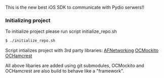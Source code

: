This is the new best iOS SDK to communicate with Pydio serwers!!

### Initializing project

To initialize project please run script initialize_repo.sh

```sh
$ ./initialize_repo.sh
``` 

Script intializes project with 3rd party libraries:
[AFNetworking](https://github.com/AFNetworking/AFNetworking)
[OCMockito](https://github.com/jonreid/OCMockito)
[OCHamcrest](https://github.com/hamcrest/OCHamcrest)

All above libaries are added using git submodules, OCMockito and OCHamcrest are also build to behave like a "framework". 
